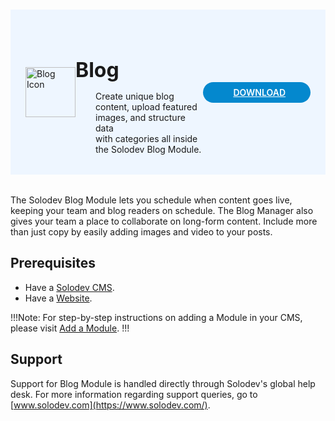 #

<div style="display: flex; align-items: center; justify-content: space-between; padding: 2rem 1.5rem; margin-bottom: 2rem; background-color: #eef6ff;">
  <div style="display: flex; align-items: center; justify-content: start;">
    <img src="https://www.solodev.com/file/16b08fea-ba18-11ea-904e-0eb0590535cd/Solodev_Module_Icons_Blog-4b945c31.jpg" alt="Blog Icon" style="width: 80px;">
    <div>
      <h1 style="margin-left: 0; font-size: 2rem; margin-bottom: 0.25rem;">Blog</h1>
      <p style="padding-left: 2rem; margin-bottom: 0;">Create unique blog content, upload featured images, and structure data <br>with categories all inside the Solodev Blog Module.</p>
    </div>
  </div>
  <a href="https://github.com/solodev/marketplace/raw/master/depot/modules/blog.zip" rel="noopener noreferrer" target="_blank" style="background-color: #0488ce; color: #fff; padding: .5rem 2.5rem; border-radius: 20px; font-weight: 600; display: inline-flex;"><span style="padding-right: .5rem; display: inline-flex; align-items: center;"><svg xmlns="http://www.w3.org/2000/svg" viewBox="0 0 16 16" width="20" height="20" fill="#fff"><path d="M2.75 14A1.75 1.75 0 0 1 1 12.25v-2.5a.75.75 0 0 1 1.5 0v2.5c0 .138.112.25.25.25h10.5a.25.25 0 0 0 .25-.25v-2.5a.75.75 0 0 1 1.5 0v2.5A1.75 1.75 0 0 1 13.25 14Z"></path><path d="M7.25 7.689V2a.75.75 0 0 1 1.5 0v5.689l1.97-1.969a.749.749 0 1 1 1.06 1.06l-3.25 3.25a.749.749 0 0 1-1.06 0L4.22 6.78a.749.749 0 1 1 1.06-1.06l1.97 1.969Z"></path></svg></span>DOWNLOAD</a>
</div>

The Solodev Blog Module lets you schedule when content goes live, keeping your team and blog readers on schedule. The Blog Manager also gives your team a place to collaborate on long-form content. Include more than just copy by easily adding images and video to your posts.

## Prerequisites

- Have a [Solodev CMS](/quickstart).
- Have a [Website](/workspace/websites/add-website/).

!!!Note: 
For step-by-step instructions on adding a Module in your CMS, please visit [Add a Module](/workspace/modules/add-module/).
!!!

## Support

Support for Blog Module is handled directly through Solodev's global help desk. For more information regarding support queries, go to [www.solodev.com](https://www.solodev.com/).